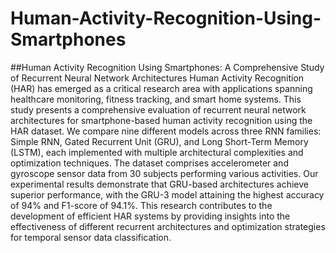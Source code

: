 # Human-Activity-Recognition-Using-Smartphones
##Human Activity Recognition Using Smartphones: A Comprehensive Study of Recurrent Neural Network Architectures
Human Activity Recognition (HAR) has emerged as a critical research area with applications spanning healthcare monitoring, fitness tracking, and smart home systems. This study presents a comprehensive evaluation of recurrent neural network architectures for smartphone-based human activity recognition using the HAR dataset. We compare nine different models across three RNN families: Simple RNN, Gated Recurrent Unit (GRU), and Long Short-Term Memory (LSTM), each implemented with multiple architectural complexities and optimization techniques. The dataset comprises accelerometer and gyroscope sensor data from 30 subjects performing various activities. Our experimental results demonstrate that GRU-based architectures achieve superior performance, with the GRU-3 model attaining the highest accuracy of 94% and F1-score of 94.1%. This research contributes to the development of efficient HAR systems by providing insights into the effectiveness of different recurrent architectures and optimization strategies for temporal sensor data classification.
